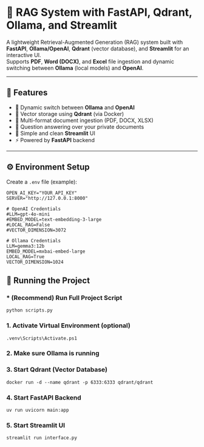 # 🧠 RAG System with FastAPI, Qdrant, Ollama, and Streamlit

A lightweight Retrieval-Augmented Generation (RAG) system built with **FastAPI**, **Ollama/OpenAI**, **Qdrant** (vector database), and **Streamlit** for an interactive UI.  
Supports **PDF**, **Word (DOCX)**, and **Excel** file ingestion and dynamic switching between **Ollama** (local models) and **OpenAI**.

---

## 🚀 Features

- 🔄 Dynamic switch between **Ollama** and **OpenAI**
- 🧩 Vector storage using **Qdrant** (via Docker)
- 📄 Multi-format document ingestion (PDF, DOCX, XLSX)
- 💬 Question answering over your private documents
- 🎨 Simple and clean **Streamlit** UI
- ⚡ Powered by **FastAPI** backend

---

## ⚙️ Environment Setup

Create a `.env` file (example):

```env
OPEN_AI_KEY="YOUR_API_KEY"
SERVER="http://127.0.0.1:8000"

# OpenAI Credentials
#LLM=gpt-4o-mini
#EMBED_MODEL=text-embedding-3-large
#LOCAL_RAG=False
#VECTOR_DIMENSION=3072

# Ollama Credentials
LLM=gemma3:12b
EMBED_MODEL=mxbai-embed-large
LOCAL_RAG=True
VECTOR_DIMENSION=1024
```

## 🚀 Running the Project
### * (Recommend) Run Full Project Script
```
python scripts.py
```

### 1. Activate Virtual Environment (optional)
```
.venv\Scripts\Activate.ps1
```

### 2. Make sure Ollama is running

### 3. Start Qdrant (Vector Database)
```
docker run -d --name qdrant -p 6333:6333 qdrant/qdrant
```

### 4. Start FastAPI Backend
```
uv run uvicorn main:app
```

### 5. Start Streamlit UI
```
streamlit run interface.py
```